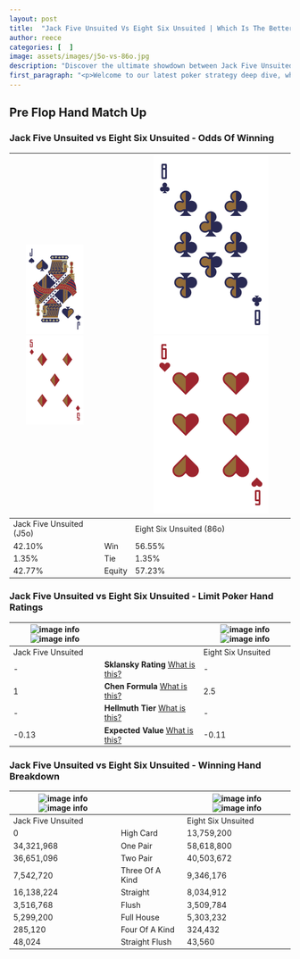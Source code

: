```yaml
---
layout: post
title:  "Jack Five Unsuited Vs Eight Six Unsuited | Which Is The Better Hand In Poker? A Complete Guide"
author: reece
categories: [  ]
image: assets/images/j5o-vs-86o.jpg
description: "Discover the ultimate showdown between Jack Five Unsuited and Eight Six Unsuited in poker! Uncover the odds, strategies, and scenarios where one hand triumphs over the other. Get ready to up your poker game with this thrilling analysis."
first_paragraph: "<p>Welcome to our latest poker strategy deep dive, where we're pitting two distinct hands against each other in a high-stakes showdown: Jack Five Unsuited vs Eight Six Unsuited.</p><p>In the dynamic world of poker, every decision counts, and knowing which hand holds the upper hand is key to your success at the table.</p><p>In this article, we'll dissect these two hands, explore the scenarios where one dominates the other, and equip you with the knowledge to make strategic choices that can tip the odds in your favor.</p><p>Get ready to unravel the intriguing dynamics of these poker hands and elevate your game to new heights.</p>"
---
```




[comment]: # (sp0)

## Pre Flop Hand Match Up

<div class="table hand-ratings" markdown="1"> 



### Jack Five Unsuited vs Eight Six Unsuited - Odds Of Winning


    
| ![image info](assets/images/hand1/j.png) ![image info](assets/images/hand1/5o.png) |  | ![image info](assets/images/hand2/8.png) ![image info](assets/images/hand2/6o.png) |
| -------- | -------- | -------- |
| Jack Five Unsuited (J5o) |  | Eight Six Unsuited (86o) |
| 42.10% | Win | 56.55% |
| 1.35% | Tie | 1.35% |
| 42.77% | Equity | 57.23% |




[comment]: # (sp1)



### Jack Five Unsuited vs Eight Six Unsuited - Limit Poker Hand Ratings


    
| ![image info](https://www.riverpairs.com/assets/images/hand1/j.png) ![image info](https://www.riverpairs.com/assets/images/hand1/5o.png) |  | ![image info](https://www.riverpairs.com/assets/images/hand2/8.png) ![image info](https://www.riverpairs.com/assets/images/hand2/6o.png) |
| -------- | -------- | -------- |
| Jack Five Unsuited |  | Eight Six Unsuited |
| - | **Sklansky Rating** [What is this?](/sklansky-rating-explained) | - |
| 1 | **Chen Formula** [What is this?](/chen-formula-explained) | 2.5 |
| - | **Hellmuth Tier** [What is this?](/Hellmuth-tier-explained) | - |
| -0.13 | **Expected Value** [What is this?](/expected-value-explained) | -0.11 |




[comment]: # (sp2)



### Jack Five Unsuited vs Eight Six Unsuited - Winning Hand Breakdown


    
| ![image info](https://www.riverpairs.com/assets/images/hand1/j.png) ![image info](https://www.riverpairs.com/assets/images/hand1/5o.png) |  | ![image info](https://www.riverpairs.com/assets/images/hand2/8.png) ![image info](https://www.riverpairs.com/assets/images/hand2/6o.png) |
| -------- | -------- | -------- |
| Jack Five Unsuited |  | Eight Six Unsuited |
| 0 | High Card | 13,759,200 |
| 34,321,968 | One Pair | 58,618,800 |
| 36,651,096 | Two Pair | 40,503,672 |
| 7,542,720 | Three Of A Kind | 9,346,176 |
| 16,138,224 | Straight | 8,034,912 |
| 3,516,768 | Flush | 3,509,784 |
| 5,299,200 | Full House | 5,303,232 |
| 285,120 | Four Of A Kind | 324,432 |
| 48,024 | Straight Flush | 43,560 |




[comment]: # (sp3)



</div>

[comment]: # (sp4)



[comment]: # (sp5)

